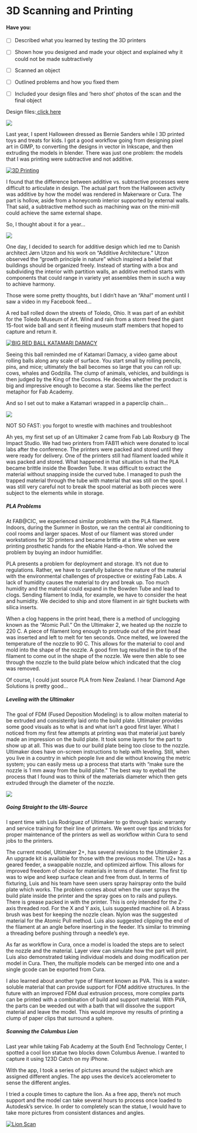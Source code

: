 # 3D Scanning and Printing

#### Have you:

* [ ] Described what you learned by testing the 3D printers

* [ ] Shown how you designed and made your object and explained why it could not be made subtractively

* [ ] Scanned an object

* [ ] Outlined problems and how you fixed them

* [ ] Included your design files and ‘hero shot’ photos of the scan and the final object

Design files:[ click here](/uploads/katamari.zip)

![](/assets/12066021_10153011932486307_3001689237034383865_n.jpg)

Last year, I spent Halloween dressed as Bernie Sanders while I 3D printed toys and treats for kids. I got a good workflow going from designing pixel art in GIMP, to converting the designs in vector in Inkscape, and then extruding the models in blender. There was just one problem: the models that I was printing were subtractive and not additive.

[![3D Printing](https://img.youtube.com/vi/vj_raCvGO7E/0.jpg)](https://www.youtube.com/watch?v=vj_raCvGO7E "3D Printing")

I found that the difference between additive vs. subtractive processes were difficult to articulate in design. The actual part from the Halloween activity was additive by how the model was rendered in Makerware or Cura. The part is hollow, aside from a honeycomb interior supported by external walls. That said, a subtractive method such as machining wax on the mini-mill could achieve the same external shape.

So, I thought about it for a year…

![](/assets/10683667_10153011787026307_794709291805732171_o.jpg)

One day, I decided to search for additive design which led me to Danish architect Jørn Utzon and his work on “Additive Architecture.” Utzon observed the “growth principle in nature” which inspired a belief that buildings should be organized freely. Instead of starting with a box and subdividing the interior with partition walls, an additive method starts with components that could range in variety yet assembles them in such a way to achieve harmony.

Those were some pretty thoughts, but I didn’t have an “Aha!” moment until I saw a video in my Facebook feed…

A red ball rolled down the streets of Toledo, Ohio. It was part of an exhibit for the Toledo Museum of Art. Wind and rain from a storm freed the giant 15-foot wide ball and sent it fleeing museum staff members that hoped to capture and return it.

[![BIG RED BALL KATAMARI DAMACY](https://img.youtube.com/vi/D049v4uBOJ4/0.jpg)](https://www.youtube.com/watch?v=D049v4uBOJ4 "BIG RED BALL KATAMARI DAMACY")

Seeing this ball reminded me of Katamari Damacy, a video game about rolling balls along any scale of surface. You start small by rolling pencils, pins, and mice; ultimately the ball becomes so large that you can roll up: cows, whales and Godzilla. The clump of animals, vehicles, and buildings is then judged by the King of the Cosmos. He decides whether the product is big and impressive enough to become a star. Seems like the perfect metaphor for Fab Academy.

And so I set out to make a Katamari wrapped in a paperclip chain…

![](/assets/Screen-Shot-2016-09-22-at-2.13.54-PM.png)

NOT SO FAST: you forgot to wrestle with machines and troubleshoot

Ah yes, my first set up of an Ultimaker 2 came from Fab Lab Roxbury @ The Impact Studio. We had two printers from FAB11 which were donated to local labs after the conference. The printers were packed and stored until they were ready for delivery. One of the printers still had filament loaded while it was packed and stored. What happened in that situation is that the PLA became brittle inside the Bowden Tube. It was difficult to extract the material without snapping inside the curved tube. I managed to push the trapped material through the tube with material that was still on the spool. I was still very careful not to break the spool material as both pieces were subject to the elements while in storage.

##### PLA Problems

At FAB@CIC, we experienced similar problems with the PLA filament. Indoors, during the Summer in Boston, we ran the central air conditioning to cool rooms and larger spaces. Most of our filament was stored under workstations for 3D printers and became brittle at a time when we were printing prosthetic hands for the eNable Hand-a-thon. We solved the problem by buying an indoor humidifier.

PLA presents a problem for deployment and storage. It’s not due to regulations. Rather, we have to carefully balance the nature of the material with the environmental challenges of prospective or existing Fab Labs. A lack of humidity causes the material to dry and break up. Too much humidity and the material could expand in the Bowden Tube and lead to clogs. Sending filament to India, for example, we have to consider the heat and humidity. We decided to ship and store filament in air tight buckets with silica inserts.

When a clog happens in the print head, there is a method of unclogging known as the “Atomic Pull.” On the Ultimaker 2, we heated up the nozzle to 220 C. A piece of filament long enough to protrude out of the print head was inserted and left to melt for ten seconds. Once melted, we lowered the temperature of the nozzle to 90 C. This allows for the material to cool and mold into the shape of the nozzle. A good firm tug resulted in the tip of the filament to come out in the shape of the nozzle. We were then able to see through the nozzle to the build plate below which indicated that the clog was removed.

Of course, I could just source PLA from New Zealand. I hear Diamond Age Solutions is pretty good…

##### Leveling with the Ultimaker

The goal of FDM \(Fused Deposition Modeling\) is to allow molten material to be extruded and consistently laid onto the build plate. Ultimaker provides some good visuals as to what is and what isn’t a good first layer. What I noticed from my first few attempts at printing was that material just barely made an impression on the build plate. It took some layers for the part to show up at all. This was due to our build plate being too close to the nozzle. Ultimaker does have on-screen instructions to help with leveling. Still, when you live in a country in which people live and die without knowing the metric system; you can easily mess up a process that starts with “make sure the nozzle is 1 mm away from the build plate.” The best way to eyeball the process that I found was to think of the materials diameter which then gets extruded through the diameter of the nozzle.

![](/assets/IMG_0750.JPG)

##### Going Straight to the Ulti-Source

I spent time with Luis Rodriguez of Ultimaker to go through basic warranty and service training for their line of printers. We went over tips and tricks for proper maintenance of the printers as well as workflow within Cura to send jobs to the printers.

The current model, Ultimaker 2+, has several revisions to the Ultimaker 2. An upgrade kit is available for those with the previous model. The U2+ has a geared feeder, a swappable nozzle, and optimized airflow. This allows for improved freedom of choice for materials in terms of diameter. The first tip was to wipe and keep surface clean and free from dust. In terms of fixturing, Luis and his team have seen users spray hairspray onto the build plate which works. The problem comes about when the user sprays the build plate inside the printer and the spray goes on to rails and pulleys. There is grease packed in with the printer. This is only intended for the Z-axis threaded rod. For the X and Y axis, Luis suggested machine oil. A brass brush was best for keeping the nozzle clean. Nylon was the suggested material for the Atomic Pull method. Luis also suggested clipping the end of the filament at an angle before inserting in the feeder. It’s similar to trimming a threading before pushing through a needle’s eye.

As far as workflow in Cura, once a model is loaded the steps are to select the nozzle and the material. Layer view can simulate how the part will print. Luis also demonstrated taking individual models and doing modification per model in Cura. Then, the multiple models can be merged into one and a single gcode can be exported from Cura.

I also learned about another type of filament known as PVA. This is a water-soluble material that can provide support for FDM additive structures. In the future with an improved FDM dual extrusion process, more complex parts can be printed with a combination of build and support material. With PVA, the parts can be weeded out with a bath that will dissolve the support material and leave the model. This would improve my results of printing a clump of paper clips that surround a sphere.

##### Scanning the Columbus Lion

Last year while taking Fab Academy at the South End Technology Center, I spotted a cool lion statue two blocks down Columbus Avenue. I wanted to capture it using 123D Catch on my iPhone.

With the app, I took a series of pictures around the subject which are assigned different angles. The app uses the device’s accelerometer to sense the different angles.

I tried a couple times to capture the lion. As a free app, there’s not much support and the model can take several hours to process once loaded to Autodesk’s service. In order to completely scan the statue, I would have to take more pictures from consistent distances and angles.

[![Lion Scan](https://img.youtube.com/vi/unT5ybCM4qU/0.jpg)](https://www.youtube.com/watch?v=unT5ybCM4qU "Lion Scan")

